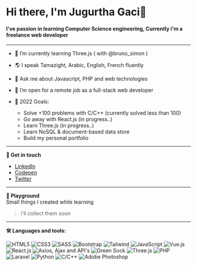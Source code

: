 # Hi there, I'm Jugurtha Gaci👋
#### I've passion in learning Computer Science engineering, Currently i'm a freelance web developer
---
- 🌱 I’m currently learning Three.js ( with @bruno_simon )
- 🌎 I speak Tamazight, Arabic, English, French fluently
- 💬 Ask me about Javascript, PHP and web technologies
- 🔭 I’m open for a remote job as a full-stack web developer

- 🥅 2022 Goals: 
  - Solve +100 problems with C/C++ (currently solved less than 100)
  - Go away with React.js (in progress..)
  - Learn Three.js (in progress..)
  - Learn NoSQL & document-based data store 
  - Build my personal portfolio

---
**👋  Get in touch**

- <a href="https://www.linkedin.com/in/jugurtha-gaci-28ab93234/r" target="blank">LinkedIn</a>
- <a href="https://codepen.io/yugurten" target="blank">Codepen</a>
- <a href="https://twitter.com/_yugurten" target="blank">Twitter</a>

---
**🎨  Playground**  
Small things I created while learning
> i'll collect them soon   

---
**🛠  Languages and tools:**

![HTML5](https://img.shields.io/badge/HTML5-white?style=flat-square&logo=html5)
![CSS3](https://img.shields.io/badge/CSS3-white?style=flat-square&logo=css3&logoColor=blue)
![SASS](https://img.shields.io/badge/SASS-white?style=flat-square&logo=SASS)
![Bootstrap](https://img.shields.io/badge/Bootstrap-white?style=flat-square&logo=bootstrap)
![Tailwind](https://img.shields.io/badge/Tailwind-white?style=flat-square&logo=tailwindcss)
![JavaScript](https://img.shields.io/badge/Javascript-white.svg?style=flat-square&logo=javascript)
![Vue.js](https://img.shields.io/badge/Vue.js-white.svg?style=flat-square&logo=vuedotjs&logoColor=%234FC08D)
![React.js](https://img.shields.io/badge/React.js-white?style=flat-square&logo=react)
![Axios, Ajax and API's](https://img.shields.io/badge/Axios,%20Ajax%20and%20APIs-white?style=flat-square&logo=axios&logoColor=black)
![Green Sock](https://img.shields.io/badge/GreenSock-white?style=flat-square&logo=greensock)
![Three.js](https://img.shields.io/badge/Three.js-white?style=flat-square&logo=three.js&logoColor=black)
![PHP](https://img.shields.io/badge/PHP-white?style=flat-square&logo=php)
![Laravel](https://img.shields.io/badge/Laravel-white?style=flat-square&logo=laravel)
![Python](https://img.shields.io/badge/Python-white?style=flat-square&logo=python)
![C/C++](https://img.shields.io/badge/C%20Cpp-white?style=flat-square&logo=c)
![Adobe Photoshop](https://img.shields.io/badge/Adobe%20Photoshop-white?style=flat-square&logo=adobe%20photoshop)
